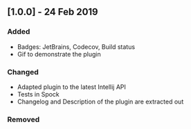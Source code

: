 ## [1.0.0] - 24 Feb 2019
### Added
- Badges: JetBrains, Codecov, Build status
- Gif to demonstrate the plugin

### Changed
- Adapted plugin to the latest Intellij API 
- Tests in Spock
- Changelog and Description of the plugin are extracted out

### Removed
